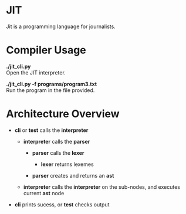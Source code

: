 JIT
===

Jit is a programming language for journalists.

Compiler Usage
=============
**./jit_cli.py**  
Open the JIT interpreter.

**./jit_cli.py -f programs/program3.txt**  
Run the program in the file provided.


Architecture Overview
=====================

* **cli** or **test** calls the **interpreter**

    * **interpreter** calls the **parser**

        * **parser** calls the **lexer**

            * **lexer** returns lexemes

        * **parser** creates and returns an **ast**

    * **interpreter** calls the **interpreter** on the sub-nodes, and executes current **ast** node

* **cli** prints sucess, or **test** checks output